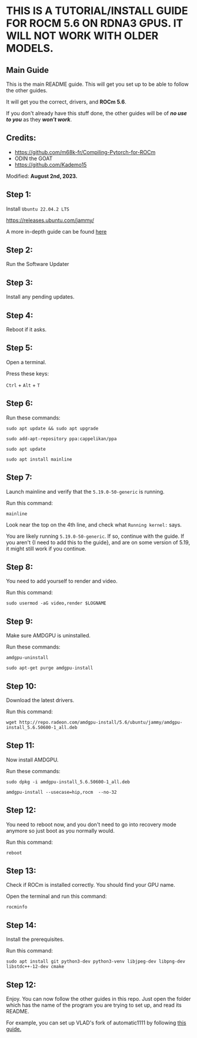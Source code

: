 # THIS IS A TUTORIAL/INSTALL GUIDE FOR ROCM 5.6 ON RDNA3 GPUS. IT WILL NOT WORK WITH OLDER MODELS.
## Main Guide
This is the main README guide. This will get you set up to be able to follow the other guides.

It will get you the correct, drivers, and **ROCm 5.6**.

If you don't already have this stuff done, the other guides will be of ***no use to you*** as they ***won't work***.

## Credits:
- https://github.com/m68k-fr/Compiling-Pytorch-for-ROCm
- ODIN the GOAT
- https://github.com/Kademo15

Modified: **August 2nd, 2023.**

## Step 1:
Install `Ubuntu 22.04.2 LTS`

https://releases.ubuntu.com/jammy/

A more in-depth guide can be found [here](/Ubuntu-From-Windows-10/)

## Step 2:
Run the Software Updater

## Step 3:
Install any pending updates.

## Step 4:
Reboot if it asks.

## Step 5:
Open a terminal.

Press these keys:

`Ctrl` + `Alt` + `T`

## Step 6:
Run these commands:

`sudo apt update && sudo apt upgrade`

`sudo add-apt-repository ppa:cappelikan/ppa`

`sudo apt update`

`sudo apt install mainline`

## Step 7:
Launch mainline and verify that the `5.19.0-50-generic` is running.

Run this command:

`mainline`

Look near the top on the 4th line, and check what `Running kernel:` says.

You are likely running `5.19.0-50-generic`. If so, continue with the guide. If you aren't {I need to add this to the guide}, and are on some version of 5.19, it might still work if you continue.

## Step 8:
You need to add yourself to render and video.

Run this command:

`sudo usermod -aG video,render $LOGNAME`

## Step 9:
Make sure AMDGPU is uninstalled.

Run these commands:

`amdgpu-uninstall`

`sudo apt-get purge amdgpu-install`

## Step 10:
Download the latest drivers.

Run this command:

`wget http://repo.radeon.com/amdgpu-install/5.6/ubuntu/jammy/amdgpu-install_5.6.50600-1_all.deb`

## Step 11:
Now install AMDGPU.

Run these commands:

`sudo dpkg -i amdgpu-install_5.6.50600-1_all.deb`

`amdgpu-install --usecase=hip,rocm  --no-32`

## Step 12:
You need to reboot now, and you don't need to go into recovery mode anymore so just boot as you normally would.

Run this command:

`reboot`

## Step 13:
Check if ROCm is installed correctly. You should find your GPU name.

Open the terminal and run this command:

`rocminfo`

## Step 14:
Install the prerequisites.

Run this command:

`sudo apt install git python3-dev python3-venv libjpeg-dev libpng-dev libstdc++-12-dev cmake`

## Step 12:
Enjoy. You can now follow the other guides in this repo. Just open the folder which has the name of the program you are trying to set up, and read its README.

For example, you can set up VLAD's fork of automatic1111 by following [this guide.](https://github.com/xzuyn/ROCm-Guides/tree/main/VLAD_SD.Next)
